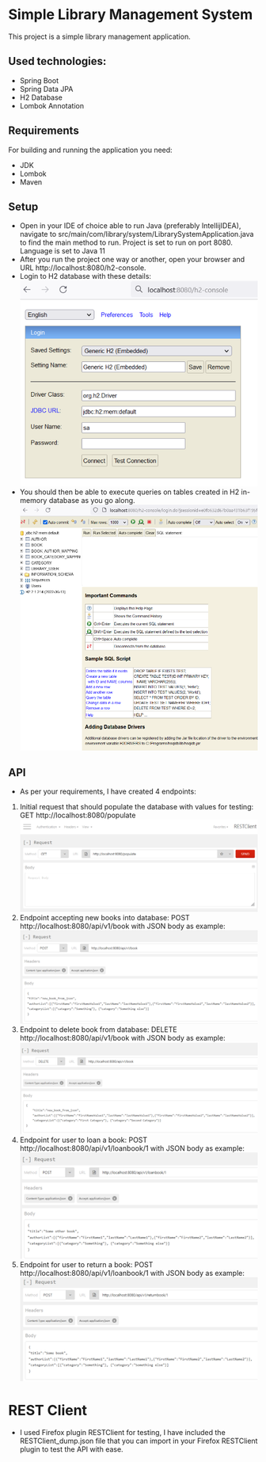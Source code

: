 # Simple Library Management System

This project is a simple library management application. 
## Used technologies:
- Spring Boot
- Spring Data JPA
- H2 Database
- Lombok Annotation

## Requirements
For building and running the application you need:
- JDK 
- Lombok
- Maven

## Setup
- Open in your IDE of choice able to run Java (preferably IntellijIDEA), navigate to src/main/com/library/system/LibrarySystemApplication.java to find the main method to run. Project is set to run on port 8080. Language is set to Java 11
- After you run the project one way or another, open your browser and URL http://localhost:8080/h2-console.
- Login to H2 database with these details:
  ![](additional/console.PNG)
- You should then be able to execute queries on tables created in H2 in-memory database as you go along.
  ![](additional/console2.PNG)

## API
- As per your requirements, I have created 4 endpoints:
1. Initial request that should populate the database with values for testing: GET http://localhost:8080/populate
   ![](additional/request1.PNG)
2. Endpoint accepting new books into database: POST http://localhost:8080/api/v1/book with JSON body as example:
   ![](additional/request2.PNG)
3. Endpoint to delete book from database: DELETE http://localhost:8080/api/v1/book with JSON body as example:
   ![](additional/request3.PNG)
4. Endpoint for user to loan a book: POST http://localhost:8080/api/v1/loanbook/1 with JSON body as example:
   ![](additional/request4.PNG)
5. Endpoint for user to return a book: POST http://localhost:8080/api/v1/loanbook/1 with JSON body as example:
   ![](additional/request5.PNG)

# REST Client
- I used Firefox plugin RESTClient for testing, I have included the RESTClient_dump.json file that you can import in your Firefox RESTClient plugin to test the API with ease.
